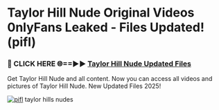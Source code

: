# Taylor Hill Nude Original Videos 0nlyFans Leaked - Files Updated! (pifl)

<h3>🔴 CLICK HERE 🌐==►► <a href="https://tinyurl.com/52m3yx9h" rel="nofollow">Taylor Hill Nude Updated Files</a></h3>

Get Taylor Hill Nude and all content. Now you can access all videos and pictures of Taylor Hill Nude. New Updated Files 2025!

[![pifl](https://i.imgur.com/TnHtlc8.gif)](https://tinyurl.com/52m3yx9h)
taylor hills nudes